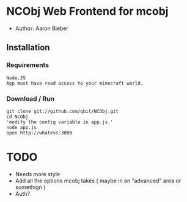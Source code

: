 NCObj Web Frontend for mcobj
============================

- Author: Aaron Bieber

## Installation

### Requirements
	Node.JS
	App must have read access to your minecraft world.

### Download / Run
	git clone git://github.com/qbit/NCObj.git
	cd NCObj
	'modify the config variable in app.js.'
	node app.js
	open http://whatevs:3000

TODO
====
* Needs more style
* Add all the options mcobj takes ( maybe in an "advanced" area or 
somethign )
* Auth?  
